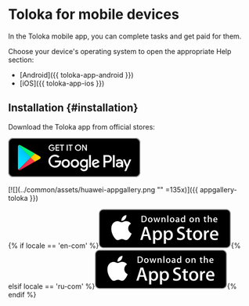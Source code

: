 # Toloka for mobile devices

In the Toloka mobile app, you can complete tasks and get paid for them.

Choose your device's operating system to open the appropriate Help section:

* [Android]({{ toloka-app-android }})
* [iOS]({{ toloka-app-ios }})

## Installation {#installation}

Download the Toloka app from official stores:

[![](../common/assets/googleplay.svg)](https://play.google.com/store/apps/details?id=com.yandex.toloka.androidapp)

[![](../common/assets/huawei-appgallery.png "" =135x)]({{ appgallery-toloka }})

{% if locale == 'en-com' %}[![](../common/assets/appstore.svg)](https://apps.apple.com/us/app/yandex-toloka/id1282350367){% elsif locale == 'ru-com' %}[![](../common/assets/appstore.svg)](https://apps.apple.com/ru/app/яндекс-толока-заработок/id1282350367){% endif %}